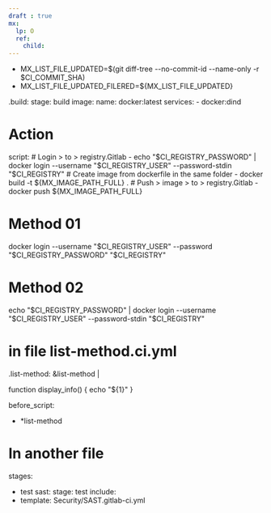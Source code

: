 ```yaml
---
draft : true
mx:  
  lp: O
  ref:
    child:
---
```



- MX_LIST_FILE_UPDATED=$(git diff-tree --no-commit-id --name-only -r $CI_COMMIT_SHA)
- MX_LIST_FILE_UPDATED_FILERED=${MX_LIST_FILE_UPDATED}


.build:
  stage: build
  image: 
    name: docker:latest
  services:
    - docker:dind
  # Action
  script:
    # Login > to > registry.Gitlab
    - echo "$CI_REGISTRY_PASSWORD" | docker login --username "$CI_REGISTRY_USER" --password-stdin "$CI_REGISTRY"
    # Create image from dockerfile in the same folder
    - docker build -t ${MX_IMAGE_PATH_FULL} .
    # Push > image > to > registry.Gitlab
    - docker push ${MX_IMAGE_PATH_FULL}


# Method 01
docker login --username "$CI_REGISTRY_USER" --password "$CI_REGISTRY_PASSWORD" "$CI_REGISTRY"

# Method 02
echo "$CI_REGISTRY_PASSWORD" | docker login --username "$CI_REGISTRY_USER" --password-stdin "$CI_REGISTRY"


# in file list-method.ci.yml
.list-method: &list-method |

  function display_info() {
    echo "${1}"
  }

before_script:
  - *list-method

# In another file
stages:
- test
sast:
  stage: test
include:
- template: Security/SAST.gitlab-ci.yml

